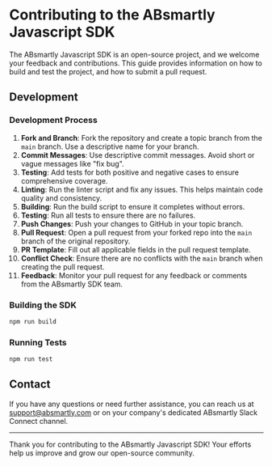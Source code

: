 # Contributing to the ABsmartly Javascript SDK

The ABsmartly Javascript SDK is an open-source project, and we welcome your
feedback and contributions. This guide provides information on how to build
and test the project, and how to submit a pull request.

## Development

### Development Process

1. **Fork and Branch**: Fork the repository and create a topic branch from the
   `main` branch. Use a descriptive name for your branch.
2. **Commit Messages**: Use descriptive commit messages. Avoid short or vague
   messages like "fix bug".
3. **Testing**: Add tests for both positive and negative cases to ensure
   comprehensive coverage.
4. **Linting**: Run the linter script and fix any issues. This helps maintain
   code quality and consistency.
5. **Building**: Run the build script to ensure it completes without errors.
6. **Testing**: Run all tests to ensure there are no failures.
7. **Push Changes**: Push your changes to GitHub in your topic branch.
8. **Pull Request**: Open a pull request from your forked repo into the `main`
   branch of the original repository.
9. **PR Template**: Fill out all applicable fields in the pull request template.
10. **Conflict Check**: Ensure there are no conflicts with the `main` branch
    when creating the pull request.
11. **Feedback**: Monitor your pull request for any feedback or comments from
    the ABsmartly SDK team.

### Building the SDK

```bash
npm run build
```

### Running Tests

```bash
npm run test
```

## Contact

If you have any questions or need further assistance, you can reach us at
<support@absmartly.com> or on your company's dedicated ABsmartly Slack Connect
channel.

---

Thank you for contributing to the ABsmartly Javascript SDK! Your efforts help us
improve and grow our open-source community.
